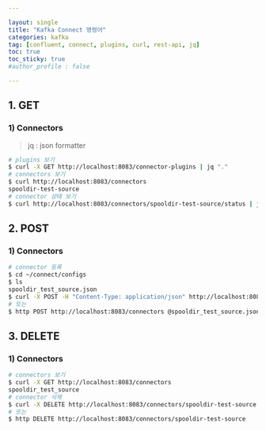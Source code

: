 ```yaml
---

layout: single
title: "Kafka Connect 명령어"
categories: kafka
tag: [confluent, connect, plugins, curl, rest-api, jq]
toc: true
toc_sticky: true
#author_profile : false

---
```




## 1. GET

### 1) Connectors

> jq : json formatter 

```bash
# plugins 보기
$ curl -X GET http://localhost:8083/connector-plugins | jq "."
# connectors 보기
$ curl http://localhost:8083/connectors
spooldir-test-source
# connector 상태 보기
$ curl http://localhost:8083/connectors/spooldir-test-source/status | jq "."
```



## 2. POST

### 1) Connectors

```bash
# connector 등록
$ cd ~/connect/configs
$ ls
spooldir_test_source.json
$ curl -X POST -H "Content-Type: application/json" http://localhost:8083/connectors --data @spooldir_test_source.json
# 또는
$ http POST http://localhost:8083/connectors @spooldir_test_source.json
```



## 3. DELETE

### 1) Connectors

```bash
# connectors 보기
$ curl -X GET http://localhost:8083/connectors
spooldir_test_source
# connector 삭제
$ curl -X DELETE http://localhost:8083/connectors/spooldir-test-source
# 또는
$ http DELETE http://localhost:8083/connectors/spooldir-test-source
```

